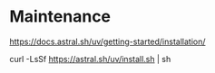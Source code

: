 # Maintenance

https://docs.astral.sh/uv/getting-started/installation/

curl -LsSf https://astral.sh/uv/install.sh | sh